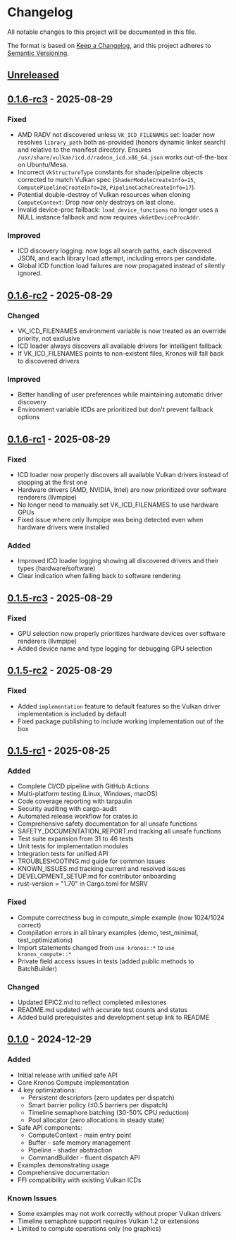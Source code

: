 # Changelog

All notable changes to this project will be documented in this file.

The format is based on [Keep a Changelog](https://keepachangelog.com/en/1.0.0/),
and this project adheres to [Semantic Versioning](https://semver.org/spec/v2.0.0.html).

## [Unreleased]

## [0.1.6-rc3] - 2025-08-29

### Fixed
- AMD RADV not discovered unless `VK_ICD_FILENAMES` set: loader now resolves `library_path` both as-provided (honors dynamic linker search) and relative to the manifest directory. Ensures `/usr/share/vulkan/icd.d/radeon_icd.x86_64.json` works out-of-the-box on Ubuntu/Mesa.
- Incorrect `VkStructureType` constants for shader/pipeline objects corrected to match Vulkan spec (`ShaderModuleCreateInfo=15`, `ComputePipelineCreateInfo=28`, `PipelineCacheCreateInfo=17`).
- Potential double-destroy of Vulkan resources when cloning `ComputeContext`: Drop now only destroys on last clone.
- Invalid device-proc fallback: `load_device_functions` no longer uses a NULL instance fallback and now requires `vkGetDeviceProcAddr`.

### Improved
- ICD discovery logging: now logs all search paths, each discovered JSON, and each library load attempt, including errors per candidate.
- Global ICD function load failures are now propagated instead of silently ignored.

## [0.1.6-rc2] - 2025-08-29

### Changed
- VK_ICD_FILENAMES environment variable is now treated as an override priority, not exclusive
- ICD loader always discovers all available drivers for intelligent fallback
- If VK_ICD_FILENAMES points to non-existent files, Kronos will fall back to discovered drivers

### Improved
- Better handling of user preferences while maintaining automatic driver discovery
- Environment variable ICDs are prioritized but don't prevent fallback options

## [0.1.6-rc1] - 2025-08-29

### Fixed
- ICD loader now properly discovers all available Vulkan drivers instead of stopping at the first one
- Hardware drivers (AMD, NVIDIA, Intel) are now prioritized over software renderers (llvmpipe)
- No longer need to manually set VK_ICD_FILENAMES to use hardware GPUs
- Fixed issue where only llvmpipe was being detected even when hardware drivers were installed

### Added
- Improved ICD loader logging showing all discovered drivers and their types (hardware/software)
- Clear indication when falling back to software rendering

## [0.1.5-rc3] - 2025-08-29

### Fixed
- GPU selection now properly prioritizes hardware devices over software renderers (llvmpipe)
- Added device name and type logging for debugging GPU selection

## [0.1.5-rc2] - 2025-08-29

### Fixed
- Added `implementation` feature to default features so the Vulkan driver implementation is included by default
- Fixed package publishing to include working implementation out of the box

## [0.1.5-rc1] - 2025-08-25

### Added
- Complete CI/CD pipeline with GitHub Actions
- Multi-platform testing (Linux, Windows, macOS)
- Code coverage reporting with tarpaulin
- Security auditing with cargo-audit
- Automated release workflow for crates.io
- Comprehensive safety documentation for all unsafe functions
- SAFETY_DOCUMENTATION_REPORT.md tracking all unsafe functions
- Test suite expansion from 31 to 46 tests
- Unit tests for implementation modules
- Integration tests for unified API
- TROUBLESHOOTING.md guide for common issues
- KNOWN_ISSUES.md tracking current and resolved issues
- DEVELOPMENT_SETUP.md for contributor onboarding
- rust-version = "1.70" in Cargo.toml for MSRV

### Fixed
- Compute correctness bug in compute_simple example (now 1024/1024 correct)
- Compilation errors in all binary examples (demo, test_minimal, test_optimizations)
- Import statements changed from `use kronos::*` to `use kronos_compute::*`
- Private field access issues in tests (added public methods to BatchBuilder)

### Changed
- Updated EPIC2.md to reflect completed milestones
- README.md updated with accurate test counts and status
- Added build prerequisites and development setup link to README

## [0.1.0] - 2024-12-29

### Added
- Initial release with unified safe API
- Core Kronos Compute implementation
- 4 key optimizations:
  - Persistent descriptors (zero updates per dispatch)
  - Smart barrier policy (≤0.5 barriers per dispatch)
  - Timeline semaphore batching (30-50% CPU reduction)
  - Pool allocator (zero allocations in steady state)
- Safe API components:
  - ComputeContext - main entry point
  - Buffer - safe memory management
  - Pipeline - shader abstraction
  - CommandBuilder - fluent dispatch API
- Examples demonstrating usage
- Comprehensive documentation
- FFI compatibility with existing Vulkan ICDs

### Known Issues
- Some examples may not work correctly without proper Vulkan drivers
- Timeline semaphore support requires Vulkan 1.2 or extensions
- Limited to compute operations only (no graphics)

[Unreleased]: https://github.com/LynnColeArt/kronos-compute/compare/v0.1.6-rc2...HEAD
[0.1.6-rc3]: https://github.com/LynnColeArt/kronos-compute/compare/v0.1.6-rc2...v0.1.6-rc3
[0.1.6-rc2]: https://github.com/LynnColeArt/kronos-compute/compare/v0.1.6-rc1...v0.1.6-rc2
[0.1.6-rc1]: https://github.com/LynnColeArt/kronos-compute/compare/v0.1.5-rc3...v0.1.6-rc1
[0.1.5-rc3]: https://github.com/LynnColeArt/kronos-compute/compare/v0.1.5-rc2...v0.1.5-rc3
[0.1.5-rc2]: https://github.com/LynnColeArt/kronos-compute/compare/v0.1.5-rc1...v0.1.5-rc2
[0.1.5-rc1]: https://github.com/LynnColeArt/kronos-compute/compare/v0.1.0...v0.1.5-rc1
[0.1.0]: https://github.com/LynnColeArt/kronos-compute/releases/tag/v0.1.0
